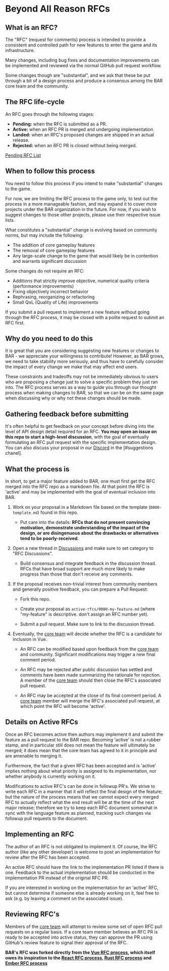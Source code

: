 # Beyond All Reason RFCs

## What is an RFC?

The "RFC" (request for comments) process is intended to provide a consistent and controlled path for new features to enter the game and its infrastructure.

Many changes, including bug fixes and documentation improvements can be implemented and reviewed via the normal GitHub pull request workflow.

Some changes though are "substantial", and we ask that these be put through a bit of a design process and produce a consensus among the BAR core team and the community.

## The RFC life-cycle

An RFC goes through the following stages:

- **Pending:** when the RFC is submitted as a PR.
- **Active:** when an RFC PR is merged and undergoing implementation.
- **Landed:** when an RFC's proposed changes are shipped in an actual release.
- **Rejected:** when an RFC PR is closed without being merged.

[Pending RFC List](https://github.com/beyond-all-reason/rfcs/pulls)

## When to follow this process

You need to follow this process if you intend to make "substantial" changes to the game.

For now, we are limiting the RFC process to the game only, to test out the process in a more manageable fashion, and may expand it to cover more projects under the BAR organization in the future. For now, if you wish to suggest changes to those other projects, please use their respective issue lists.

What constitutes a "substantial" change is evolving based on community norms, but may include the following:

- The addition of core gameplay features
- The removal of core gameplay features
- Any large-scale change to the game that would likely be in contention and warrants significant discussion

Some changes do not require an RFC:

- Additions that strictly improve objective, numerical quality criteria (performance improvements)
- Fixing objectively incorrect behavior
- Rephrasing, reorganizing or refactoring
- Small QoL (Quality of Life) improvements

If you submit a pull request to implement a new feature without going through the RFC process, it may be closed with a polite request to submit an RFC first.

## Why do you need to do this

It is great that you are considering suggesting new features or changes to BAR - we appreciate your willingness to contribute! However, as BAR grows, we need to take stability more seriously, and thus have to carefully consider the impact of every change we make that may affect end users.

These constraints and tradeoffs may not be immediately obvious to users who are proposing a change just to solve a specific problem they just ran into. The RFC process serves as a way to guide you through our thought process when making changes to BAR, so that we can be on the same page when discussing why or why not these changes should be made.

## Gathering feedback before submitting

It's often helpful to get feedback on your concept before diving into the level of API design detail required for an RFC. **You may open an issue on this repo to start a high-level discussion**, with the goal of eventually formulating an RFC pull request with the specific implementation design. You can also discuss your proposal in our [Discord] in the [#suggestions chanel].

## What the process is

In short, to get a major feature added to BAR, one must first get the RFC merged into the RFC repo as a markdown file. At that point the RFC is 'active' and may be implemented with the goal of eventual inclusion into BAR.

1.  Work on your proposal in a Markdown file based on the template (`0000-template.md`) found in this repo.

    - Put care into the details: **RFCs that do not present convincing motivation, demonstrate understanding of the impact of the design, or are disingenuous about the drawbacks or alternatives tend to be poorly-received**.

2.  Open a new thread in [Discussions](https://github.com/beyond-all-reason/rfcs/discussions) and make sure to set category to "RFC Discussions".

    - Build consensus and integrate feedback in the discussion thread. RFCs that have broad support are much more likely to make progress than those that don't receive any comments.

3.  If the proposal receives non-trivial interest from community members and generally positive feedback, you can prepare a Pull Request:

    - Fork this repo.

    - Create your proposal as `active-rfcs/0000-my-feature.md` (where "my-feature" is descriptive. don't assign an RFC number yet).

    - Submit a pull request. Make sure to link to the discussion thread.

4.  Eventually, the [core team] will decide whether the RFC is a candidate
    for inclusion in Vue.

    - An RFC can be modified based upon feedback from the [core team] and community. Significant modifications may trigger a new final comment period.

    - An RFC may be rejected after public discussion has settled and comments have been made summarizing the rationale for rejection. A member of the [core team] should then close the RFC's associated pull request.

    - An RFC may be accepted at the close of its final comment period. A [core team] member will merge the RFC's associated pull request, at which point the RFC will become 'active'.

## Details on Active RFCs

Once an RFC becomes active then authors may implement it and submit the feature as a pull request to the BAR repo. Becoming 'active' is not a rubber stamp, and in particular still does not mean the feature will ultimately be merged; it does mean that the core team has agreed to it in principle and are amenable to merging it.

Furthermore, the fact that a given RFC has been accepted and is 'active' implies nothing about what priority is assigned to its implementation, nor whether anybody is currently working on it.

Modifications to active RFC's can be done in followup PR's. We strive to write each RFC in a manner that it will reflect the final design of the feature; but the nature of the process means that we cannot expect every merged RFC to actually reflect what the end result will be at the time of the next major release; therefore we try to keep each RFC document somewhat in sync with the language feature as planned, tracking such changes via followup pull requests to the document.

## Implementing an RFC

The author of an RFC is not obligated to implement it. Of course, the RFC author (like any other developer) is welcome to post an implementation for review after the RFC has been accepted.

An active RFC should have the link to the implementation PR listed if there is one. Feedback to the actual implementation should be conducted in the implementation PR instead of the original RFC PR.

If you are interested in working on the implementation for an 'active' RFC, but cannot determine if someone else is already working on it, feel free to ask (e.g. by leaving a comment on the associated issue).

## Reviewing RFC's

Members of the [core team] will attempt to review some set of open RFC pull requests on a regular basis. If a core team member believes an RFC PR is ready to be accepted into active status, they can approve the PR using GitHub's review feature to signal their approval of the RFC.

**BAR's RFC was forked directly from the [Vue RFC process], which itself owes its inspiration to the [React RFC process], [Rust RFC process] and [Ember RFC process]**

[discord]: https://discord.com/invite/N968ddE
[#suggestions channel]: https://discord.com/channels/549281623154229250/722148569007521863
[vue rfc process]: https://github.com/vuejs/rfcs
[react rfc process]: https://github.com/reactjs/rfcs
[rust rfc process]: https://github.com/rust-lang/rfcs
[ember rfc process]: https://github.com/emberjs/rfcs
[core team]: https://www.beyondallreason.info/team

